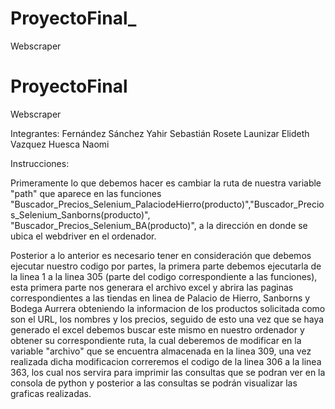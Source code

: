# ProyectoFinal_
Webscraper
# ProyectoFinal
Webscraper

Integrantes:
Fernández Sánchez Yahir Sebastián
Rosete Launizar Elideth
Vazquez Huesca Naomi


Instrucciones:

Primeramente lo que debemos hacer es cambiar la ruta de nuestra variable "path" que aparece en las funciones "Buscador_Precios_Selenium_PalaciodeHierro(producto)","Buscador_Precios_Selenium_Sanborns(producto)", "Buscador_Precios_Selenium_BA(producto)", a la dirección en donde se ubica el webdriver en el ordenador.

Posterior a lo anterior es necesario tener en consideración que debemos ejecutar nuestro codigo por partes, la primera parte debemos ejecutarla de la linea 1 a la linea 305 (parte del codigo correspondiente a las funciones), esta primera parte nos generara el archivo excel y abrira las paginas correspondientes a las tiendas en linea de Palacio de Hierro, Sanborns y Bodega Aurrera obteniendo la informacion de los productos solicitada como son el URL, los nombres y los precios, seguido de esto una vez que se haya generado el excel debemos buscar este mismo en nuestro ordenador y obtener su correspondiente ruta, la cual deberemos de modificar en la variable "archivo" que se encuentra almacenada en la linea 309, una vez realizada dicha modificacion correremos el codigo de la linea 306 a la linea 363, los cual nos servira para imprimir las consultas que se podran ver en la consola de python y posterior a las consultas se podrán visualizar las graficas realizadas.

